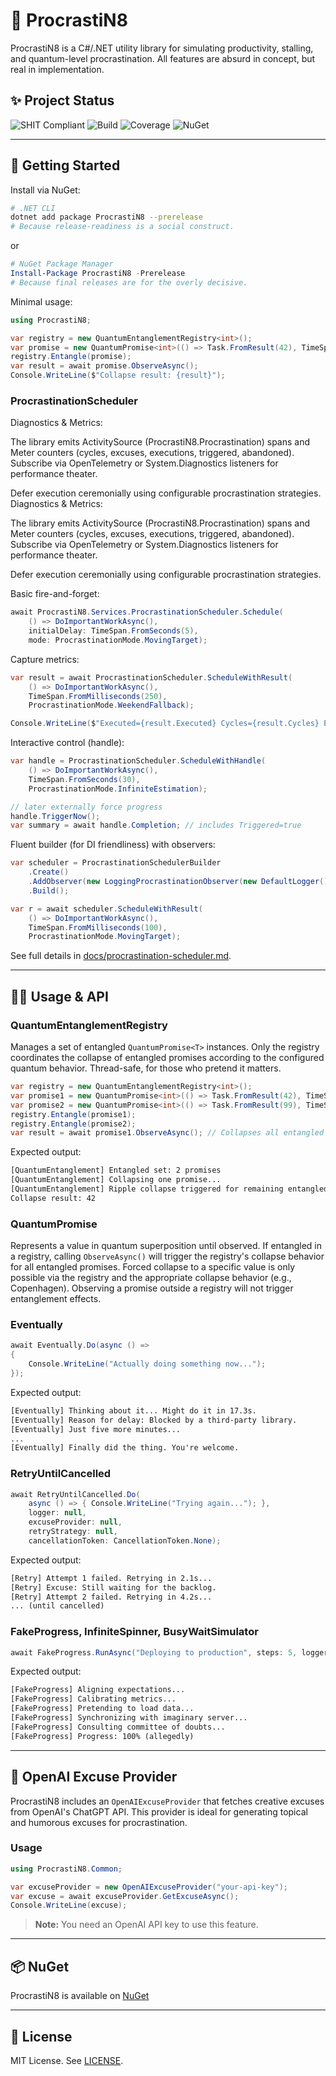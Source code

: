 # 🐢 ProcrastiN8

ProcrastiN8 is a C#/.NET utility library for simulating productivity, stalling, and quantum-level procrastination. All features are absurd in concept, but real in implementation.

## ✨ Project Status

![SHIT Compliant](https://img.shields.io/badge/style-SHIT-green?style=flat-square)
![Build](https://img.shields.io/github/actions/workflow/status/veggerby/ProcrastiN8/ci-release.yml?label=build&style=flat-square)
![Coverage](https://img.shields.io/codecov/c/github/veggerby/ProcrastiN8?style=flat-square)
![NuGet](https://img.shields.io/nuget/vpre/ProcrastiN8?label=nuget&style=flat-square)

---

## 🚀 Getting Started

Install via NuGet:

```sh
# .NET CLI
dotnet add package ProcrastiN8 --prerelease
# Because release-readiness is a social construct.
```

or

```powershell
# NuGet Package Manager
Install-Package ProcrastiN8 -Prerelease
# Because final releases are for the overly decisive.
```

Minimal usage:

```csharp
using ProcrastiN8;

var registry = new QuantumEntanglementRegistry<int>();
var promise = new QuantumPromise<int>(() => Task.FromResult(42), TimeSpan.FromSeconds(2));
registry.Entangle(promise);
var result = await promise.ObserveAsync();
Console.WriteLine($"Collapse result: {result}");
```

### ProcrastinationScheduler

Diagnostics & Metrics:

The library emits ActivitySource (ProcrastiN8.Procrastination) spans and Meter counters (cycles, excuses, executions, triggered, abandoned). Subscribe via OpenTelemetry or System.Diagnostics listeners for performance theater.

Defer execution ceremonially using configurable procrastination strategies.
Diagnostics & Metrics:

The library emits ActivitySource (ProcrastiN8.Procrastination) spans and Meter counters (cycles, excuses, executions, triggered, abandoned). Subscribe via OpenTelemetry or System.Diagnostics listeners for performance theater.


Defer execution ceremonially using configurable procrastination strategies.

Basic fire-and-forget:

```csharp
await ProcrastiN8.Services.ProcrastinationScheduler.Schedule(
    () => DoImportantWorkAsync(),
    initialDelay: TimeSpan.FromSeconds(5),
    mode: ProcrastinationMode.MovingTarget);
```

Capture metrics:

```csharp
var result = await ProcrastinationScheduler.ScheduleWithResult(
    () => DoImportantWorkAsync(),
    TimeSpan.FromMilliseconds(250),
    ProcrastinationMode.WeekendFallback);

Console.WriteLine($"Executed={result.Executed} Cycles={result.Cycles} Excuses={result.ExcuseCount} Triggered={result.Triggered} Abandoned={result.Abandoned}");
```

Interactive control (handle):

```csharp
var handle = ProcrastinationScheduler.ScheduleWithHandle(
    () => DoImportantWorkAsync(),
    TimeSpan.FromSeconds(30),
    ProcrastinationMode.InfiniteEstimation);

// later externally force progress
handle.TriggerNow();
var summary = await handle.Completion; // includes Triggered=true
```

Fluent builder (for DI friendliness) with observers:

```csharp
var scheduler = ProcrastinationSchedulerBuilder
    .Create()
    .AddObserver(new LoggingProcrastinationObserver(new DefaultLogger()))
    .Build();

var r = await scheduler.ScheduleWithResult(
    () => DoImportantWorkAsync(),
    TimeSpan.FromMilliseconds(100),
    ProcrastinationMode.MovingTarget);
```

See full details in [docs/procrastination-scheduler.md](docs/procrastination-scheduler.md).

---

## 🧑‍💻 Usage & API

### QuantumEntanglementRegistry

Manages a set of entangled `QuantumPromise<T>` instances. Only the registry coordinates the collapse of entangled promises according to the configured quantum behavior. Thread-safe, for those who pretend it matters.

```csharp
var registry = new QuantumEntanglementRegistry<int>();
var promise1 = new QuantumPromise<int>(() => Task.FromResult(42), TimeSpan.FromSeconds(2));
var promise2 = new QuantumPromise<int>(() => Task.FromResult(99), TimeSpan.FromSeconds(2));
registry.Entangle(promise1);
registry.Entangle(promise2);
var result = await promise1.ObserveAsync(); // Collapses all entangled promises if entangled
```

Expected output:

```txt
[QuantumEntanglement] Entangled set: 2 promises
[QuantumEntanglement] Collapsing one promise...
[QuantumEntanglement] Ripple collapse triggered for remaining entangled promises
Collapse result: 42
```

### QuantumPromise

Represents a value in quantum superposition until observed. If entangled in a registry, calling `ObserveAsync()` will trigger the registry's collapse behavior for all entangled promises. Forced collapse to a specific value is only possible via the registry and the appropriate collapse behavior (e.g., Copenhagen). Observing a promise outside a registry will not trigger entanglement effects.

### Eventually

```csharp
await Eventually.Do(async () =>
{
    Console.WriteLine("Actually doing something now...");
});
```

Expected output:

```txt
[Eventually] Thinking about it... Might do it in 17.3s.
[Eventually] Reason for delay: Blocked by a third-party library.
[Eventually] Just five more minutes...
...
[Eventually] Finally did the thing. You're welcome.
```

### RetryUntilCancelled

```csharp
await RetryUntilCancelled.Do(
    async () => { Console.WriteLine("Trying again..."); },
    logger: null,
    excuseProvider: null,
    retryStrategy: null,
    cancellationToken: CancellationToken.None);
```

Expected output:

```txt
[Retry] Attempt 1 failed. Retrying in 2.1s...
[Retry] Excuse: Still waiting for the backlog.
[Retry] Attempt 2 failed. Retrying in 4.2s...
... (until cancelled)
```

### FakeProgress, InfiniteSpinner, BusyWaitSimulator

```csharp
await FakeProgress.RunAsync("Deploying to production", steps: 5, logger: null, cancellationToken: CancellationToken.None);
```

Expected output:

```txt
[FakeProgress] Aligning expectations...
[FakeProgress] Calibrating metrics...
[FakeProgress] Pretending to load data...
[FakeProgress] Synchronizing with imaginary server...
[FakeProgress] Consulting committee of doubts...
[FakeProgress] Progress: 100% (allegedly)
```

---

## 🤖 OpenAI Excuse Provider

ProcrastiN8 includes an `OpenAIExcuseProvider` that fetches creative excuses from OpenAI's ChatGPT API. This provider is ideal for generating topical and humorous excuses for procrastination.

### Usage

```csharp
using ProcrastiN8.Common;

var excuseProvider = new OpenAIExcuseProvider("your-api-key");
var excuse = await excuseProvider.GetExcuseAsync();
Console.WriteLine(excuse);
```

> **Note:** You need an OpenAI API key to use this feature.

---

## 📦 NuGet

ProcrastiN8 is available on [NuGet](https://www.nuget.org/packages/ProcrastiN8/#readme-body-tab)

---

## 📝 License

MIT License. See [LICENSE](LICENSE).
